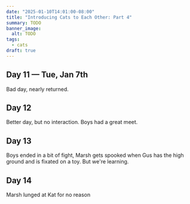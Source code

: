```yaml
---
date: "2025-01-10T14:01:00-08:00"
title: "Introducing Cats to Each Other: Part 4"
summary: TODO
banner_image:
  alt: TODO
tags:
  - cats
draft: true
---
```


## Day 11 — Tue, Jan 7th

Bad day, nearly returned.

## Day 12

Better day, but no interaction. Boys had a great meet.

## Day 13

Boys ended in a bit of fight, Marsh gets spooked when Gus has the high ground and is fixated on a toy. But we're learning.

## Day 14

Marsh lunged at Kat for no reason
